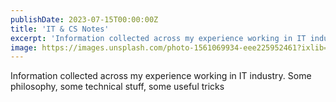```yaml
---
publishDate: 2023-07-15T00:00:00Z
title: 'IT & CS Notes'
excerpt: 'Information collected across my experience working in IT industry. Some philosophy, some technical stuff, some useful tricks'
image: https://images.unsplash.com/photo-1561069934-eee225952461?ixlib=rb-4.0.3&ixid=M3wxMjA3fDB8MHxwaG90by1wYWdlfHx8fGVufDB8fHx8fA%3D%3D&auto=format&fit=crop&w=2070&q=80
---
```


Information collected across my experience working in IT industry. Some philosophy, some technical stuff, some useful tricks
